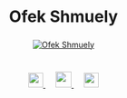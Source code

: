 

<p align="center">
<h1 align="center">Ofek Shmuely</h1>
<h5 align="center"></h5>
</p>


<p align="center">
<a href="https://github.com/ofekshmuely/my-avatar"><img src="https://pbs.twimg.com/profile_banners/876106701895847936/1594601562/1500x500" alt="Ofek Shmuely" ></a>
</p>

<h1 align="center">
</h1>





<p align="center">

  <a href="https://linkedin.com/in/ofeks" target="_blank">
    <img src="https://img.icons8.com/color/48/000000/linkedin.png" width="26px"/>
  </a>
    &emsp;
  <a href="https://ofek.xyz" target="_blank">
    <img src="https://img.icons8.com/material/256/000000/globe--v1.png" width="28px"/>
  </a>
  &emsp;
  <a href="https://twitter.com/ofek_shmuely" target="_blank">
    <img src="https://img.icons8.com/fluent/48/000000/twitter.png" width="26px"/>
  </a>
  </p>
